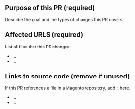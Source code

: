 ## Purpose of this PR (required)

Describe the goal and the types of changes this PR covers.

## Affected URLS (required)

List all files that this PR changes:

- ...
- ...

## Links to source code (remove if unused)

If this PR references a file in a Magento repository, add it here.

- ...
- ...
